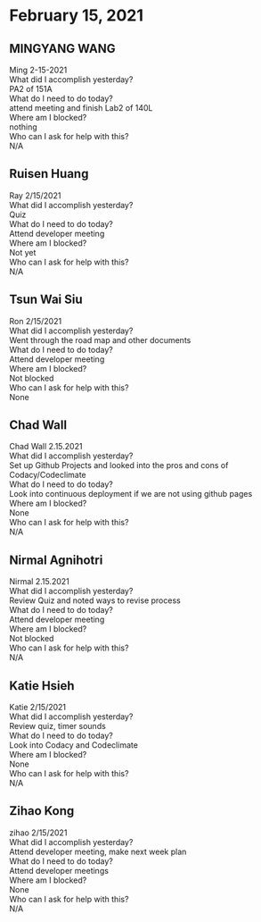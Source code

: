 # February 15, 2021

## MINGYANG WANG
Ming 2-15-2021\
 What did I accomplish yesterday?\
PA2 of 151A\
 What do I need to do today?\
attend meeting and finish Lab2 of 140L\
 Where am I blocked?\
nothing\
 Who can I ask for help with this?\
N/A

## Ruisen Huang
Ray 2/15/2021\
 What did I accomplish yesterday?\
Quiz\
 What do I need to do today?\
Attend developer meeting\
 Where am I blocked?\
Not yet\
 Who can I ask for help with this?\
N/A

## Tsun Wai Siu
Ron 2/15/2021\
     What did I accomplish yesterday?\
Went through the road map and other documents\
     What do I need to do today?\
Attend developer meeting\
     Where am I blocked?\
Not blocked\
     Who can I ask for help with this?\
None

## Chad Wall
Chad Wall 2.15.2021\
What did I accomplish yesterday?\
Set up Github Projects and looked into the pros and cons of Codacy/Codeclimate\
What do I need to do today?\
Look into continuous deployment if we are not using github pages\
Where am I blocked?\
None\
Who can I ask for help with this?\
N/A

## Nirmal Agnihotri
Nirmal 2.15.2021\
What did I accomplish yesterday?\
Review Quiz and noted ways to revise process\
What do I need to do today?\
Attend developer meeting\
Where am I blocked?\
Not blocked\
Who can I ask for help with this?\
N/A

## Katie Hsieh
Katie 2/15/2021\
What did I accomplish yesterday?\
Review quiz, timer sounds\
What do I need to do today?\
Look into Codacy and Codeclimate\
Where am I blocked?\
None\
Who can I ask for help with this?\
N/A

## Zihao Kong
zihao 2/15/2021\
What did I accomplish yesterday?\
Attend developer meeting, make next week plan\
What do I need to do today?\
Attend developer meetings\
Where am I blocked?\
None\
Who can I ask for help with this?\
N/A